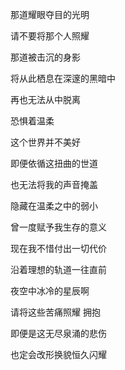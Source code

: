 那道耀眼夺目的光明    

请不要将那个人照耀    

那道被击沉的身影    

将从此栖息在深邃的黑暗中    

再也无法从中脱离    

恐惧着温柔    

这个世界并不美好    

即便依循这扭曲的世道    

也无法将我的声音掩盖    

隐藏在温柔之中的弱小    

曾一度赋予我生存的意义    

现在我不惜付出一切代价    

沿着理想的轨道一往直前    

夜空中冰冷的星辰啊    

请将这些苦痛照耀 拥抱    

即便是这无尽泉涌的悲伤  

也定会改形换貌恒久闪耀

